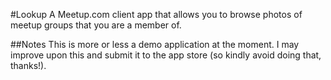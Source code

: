 #Lookup
A Meetup.com client app that allows you to browse photos of meetup groups that you are a member of.

##Notes
This is more or less a demo application at the moment. I may improve upon this and submit it to the app store (so kindly avoid doing that, thanks!).
